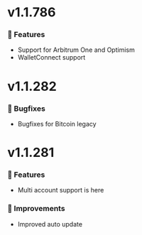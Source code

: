 # v1.1.786

### 🚀 Features

- Support for Arbitrum One and Optimism
- WalletConnect support

# v1.1.282

### 🐛 Bugfixes

- Bugfixes for Bitcoin legacy

# v1.1.281

### 🚀 Features

- Multi account support is here

### 🌟 Improvements

- Improved auto update
